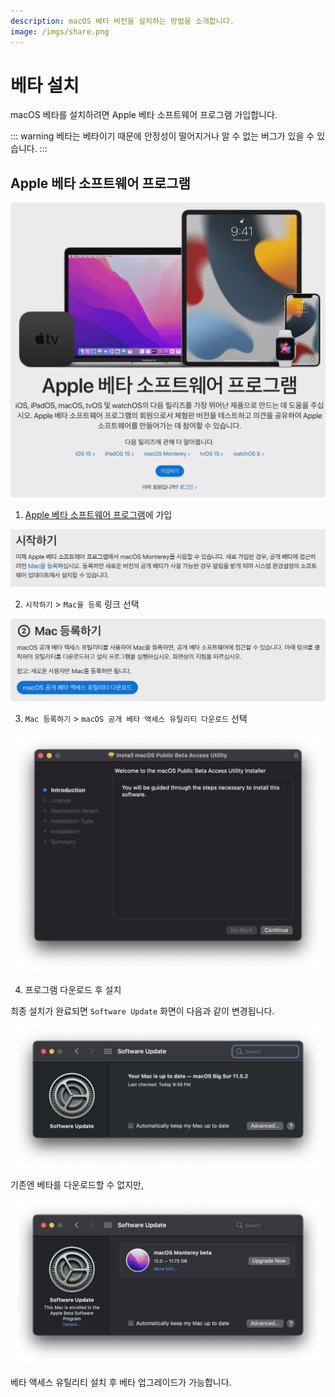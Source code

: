 ```yaml
---
description: macOS 베타 버전을 설치하는 방법을 소개합니다.
image: /imgs/share.png
---
```


# 베타 설치

macOS 베타를 설치하려면 Apple 베타 소프트웨어 프로그램 가입합니다.

::: warning
베타는 베타이기 때문에 안정성이 떨어지거나 알 수 없는 버그가 있을 수 있습니다.
:::

## Apple 베타 소프트웨어 프로그램

<div class="image-600 no-radius">

![Apple Beta Software](./imgs/beta/beta-web.jpg)

</div>

1. [Apple 베타 소프트웨어 프로그램](https://beta.apple.com/sp/ko/betaprogram/)에 가입

<div class="image-600 no-radius">

![Apple Beta Software](./imgs/beta/beta-guide.jpg)

</div>

2. `시작하기` > `Mac을 등록` 링크 선택

<div class="image-600 no-radius">

![Apple Beta Software](./imgs/beta/beta-guide-detail.jpg)

</div>

3. `Mac 등록하기` > `macOS 공개 베타 액세스 유틸리티 다운로드` 선택

<div class="image-600 no-radius">

![Apple Beta Software](./imgs/beta/beta-install.png)

</div>

4. 프로그램 다운로드 후 설치

최종 설치가 완료되면 `Software Update` 화면이 다음과 같이 변경됩니다.

<div class="image-600 no-radius">

![Before](./imgs/beta/before.png)

</div>

기존엔 베타를 다운로드할 수 없지만,

<div class="image-600 no-radius">

![After](./imgs/beta/after.png)

</div>

베타 액세스 유틸리티 설치 후 베타 업그레이드가 가능합니다.

